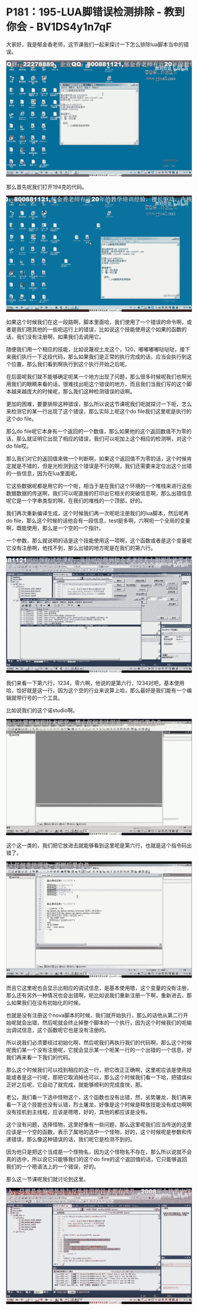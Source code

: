 # P181：195-LUA脚错误检测排除 - 教到你会 - BV1DS4y1n7qF

大家好，我是郁金香老师，这节课我们一起来探讨一下怎么排除lua脚本当中的错误。

![](img/9245bf7c3cc8812a5ef8ce4ca8587db6_1.png)

那么首先呢我们打开194克的代码。

![](img/9245bf7c3cc8812a5ef8ce4ca8587db6_3.png)

如果这个时候我们在这一段路啊，脚本里面哈，我们使用了一个错误的命令啊，或者是我们嗯其他的一些呃运行上的错误，比如说这个技能使用这个如果的函数的话，我们没有注册啊，如果我们去调用它。

随便我们用一个相应的技能，比如说蔑视土龙这个，120，嘟嘟嘟嘟哒哒哒，接下来我们执行一下这段代码，那么如果我们是正常的执行完成的话，应当会执行到这个位置，那么我们看到啊执行到这个执行开始之后呢。

在后面呢我们就不能够确定呃某一个地方出现了问题，那么很多时候呢我们也啊光用我们的眼睛来看的话，很难找出呃这个错误的地方，而且我们当我们写的这个脚本越来越庞大的时候呢，那么我们这种检测错误的话啊。

更加的困难，要要排除这种错误，那么所以说这节课呢我们呃就探讨一下呃，怎么来检测它的某一行出现了这个错误，那么实际上呢这个do file我们这里呢是执行的这个do file。

那么do file呢它本身有一个返回的一个数值，那么如果他的这个返回数值不为零的话，那么就证明它出现了相应的错误，我们可以呃加上这个相应的检测啊，对这个do file哎。

那么我们对它的返回值来做一个判断啊，如果这个返回值不为零的话，这个时候肯定就是不错的，但是光检测到这个错误是不行的啊，我们还需要来定位出这个出错的一些信息，因为在lua里面呢。

它这些数据呢都是用它的一个呃，相当于是在我们这个环境的一个堆栈来进行这些数据数据的传送啊，我们可以呢直接的打印出它相关的突破信息啊，那么出错信息呢它是一个字串类型的啊，在我们的堆栈的一个顶部，好的。

我们再次重新编译生成，这个时候我们再一次呢呃注册我们的lua脚本，然后呢再do file，那么这个时候的话他会有一段信息，test挺多啊，六啊呃一个全局的变量啊，既能使用，那么是一个空的一个指针。

一个参数，那么就说明的话是这个技能使用这一项啊，这个函数或者是这个变量呢它没有注册啊，他找不到，那么出错的地方呢是在我们的第六行。



![](img/9245bf7c3cc8812a5ef8ce4ca8587db6_5.png)

我们来看一下第六行，1234，零六啊，他说的是第六行，1234对吧，基本使用哈，恰好就是这一行，因为这个空的行业来说算上哈，那么最好是我们能有一个编辑就带行号的一个工具。

比如说我们的这个诺studio啊。

![](img/9245bf7c3cc8812a5ef8ce4ca8587db6_7.png)

这个这一类的，我们把它放进去就能够看到这里呢是第六行，也就是这个指令码出错了。

![](img/9245bf7c3cc8812a5ef8ce4ca8587db6_9.png)

而且它这里呢也会显示出相应的调试信息，是基本使用嗯，这个变量的没有注册，那么还有另外一种情况也会出错啊，呃比如说我们重新注册一下啊，重新进去，那么如果我们在没有初始化的时候。

也就是没有注册这个nova脚本的时候，我们就开始执行，那么的话他从第二行开始呢就会出错，然后呢就会终止掉整个脚本的一个执行，因为这个时候我们的呃输出调试信息，这个函数呢它也是没有注册的。

所以说我们必须要经过初始化啊，然后呢我们再执行我们的代码啊，那么这个时候呢我们某一个没有注册呢，它就会显示某一个呃某一行的一个出错的一个信息，好我们再来看一下我们的代码。

那么这个时候我们可以找到相应的这一行，把它改正正确啊，这里呢应该是使用技能或者是这一行呢，那把它取消掉也可以，那么这个时候我们看一下哈，把错误纠正好之后呢，它自动了就完成，就能够顺利的完成度快，那。

老公，我们看一下选中怪物这个，这个函数也没有出错，然，劣势屠龙，我们再来看一下这个技能也没有认错，烈士屠龙，好像是这个时候是释放技能没有成功啊啊没有挂机到主线程，应该是嗯嗯，好的，其他的都应该是没有。

这个没有问题，选择怪物，这里好像有一些问题，那么这里呢我们应当传送的这里应该是一个空的函数，表示了属地的选中一个怪物，好的，这个时候呢是参数和传递错误，那么像这种错误的话，我们呢它是检测不到的。

因为他只是把这个当成是一个怪物名，因为这个怪物名不存在，那么所以说就不会真的选中，所以说它只能够我们的这个do fire的这个返回值的话，它只能够返回我们的一个嗯语法上的一个错误，好的。

那么这一节课呢我们就讨论到这里。

![](img/9245bf7c3cc8812a5ef8ce4ca8587db6_11.png)
